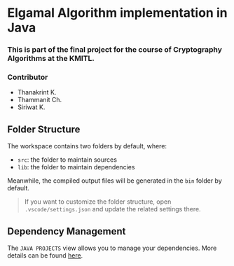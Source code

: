 # Elgamal Algorithm implementation in Java

### This is part of the final project for the course of Cryptography Algorithms at the KMITL.

### Contributor
- Thanakrint K.
- Thammanit Ch.
- Siriwat K.


## Folder Structure

The workspace contains two folders by default, where:

- `src`: the folder to maintain sources
- `lib`: the folder to maintain dependencies

Meanwhile, the compiled output files will be generated in the `bin` folder by default.

> If you want to customize the folder structure, open `.vscode/settings.json` and update the related settings there.

## Dependency Management

The `JAVA PROJECTS` view allows you to manage your dependencies. More details can be found [here](https://github.com/microsoft/vscode-java-dependency#manage-dependencies).
